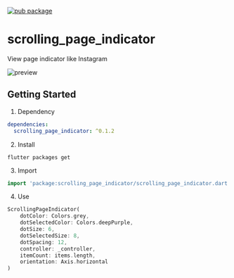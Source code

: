 [![pub package](https://img.shields.io/pub/v/scrolling_page_indicator.svg)](https://pub.dartlang.org/packages/scrolling_page_indicator)
# scrolling_page_indicator

View page indicator like Instagram

![preview](demo.gif)

## Getting Started

1) Dependency

```yaml
dependencies:
  scrolling_page_indicator: ^0.1.2
```
2) Install

`flutter packages get`

3) Import

```dart
import 'package:scrolling_page_indicator/scrolling_page_indicator.dart';
```

4) Use

```dart
ScrollingPageIndicator(
    dotColor: Colors.grey,
    dotSelectedColor: Colors.deepPurple,
    dotSize: 6,
    dotSelectedSize: 8,
    dotSpacing: 12,
    controller: _controller,
    itemCount: items.length,
    orientation: Axis.horizontal
)
```
